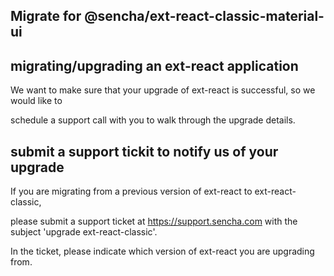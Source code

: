 ## Migrate for @sencha/ext-react-classic-material-ui

## migrating/upgrading an ext-react application

We want to make sure that your upgrade of ext-react is successful, so we would like to

schedule a support call with you to walk through the upgrade details.

## submit a support tickit to notify us of your upgrade

If you are migrating from a previous version of ext-react to ext-react-classic,

please submit a support ticket at https://support.sencha.com with the subject 'upgrade ext-react-classic'.

In the ticket, please indicate which version of ext-react you are upgrading from.
